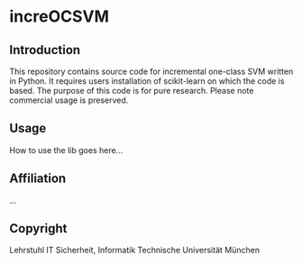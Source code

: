 # increOCSVM

## Introduction 
This repository contains source code for incremental one-class SVM written in Python. 
It requires users installation of scikit-learn on which the code is based. The purpose of this code is for pure research. Please note commercial usage is preserved. 

## Usage
How to use the lib goes here... 

## Affiliation
...

## Copyright
Lehrstuhl IT Sicherheit, Informatik
Technische Universität München
